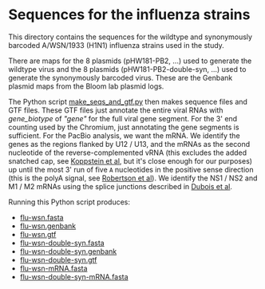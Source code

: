 # Sequences for the influenza strains

This directory contains the sequences for the wildtype and synonymously barcoded A/WSN/1933 (H1N1) influenza strains used in the study.

There are maps for the 8 plasmids (pHW181-PB2, ...) used to generate the wildtype virus and the 8 plasmids (pHW181-PB2-double-syn, ...) used to generate the synonymously barcoded virus. These are the Genbank plasmid maps from the Bloom lab plasmid logs.

The Python script [make_seqs_and_gtf.py](make_seqs_and_gtf.py) then makes sequence files and GTF files. 
These GTF files just annotate the entire viral RNAs with *gene_biotype* of *"gene"* for the full viral gene segment.
For the 3' end counting used by the Chromium, just annotating the gene segments is sufficient.
For the PacBio analysis, we want the mRNA.
We identify the genes as the regions flanked by U12 / U13, and the mRNAs as the second nucleotide of the reverse-complemented vRNA (this excludes the added snatched cap, see [Koppstein et al](https://www.ncbi.nlm.nih.gov/pmc/articles/PMC4446424/), but it's close enough for our purposes) up until the most 3' run of five `A` nucleotides in the positive sense direction (this is the polyA signal, see [Robertson et al](http://jvi.asm.org/content/38/1/157.full.pdf)).
We identify the NS1 / NS2 and M1 / M2 mRNAs using the splice junctions described in [Dubois et al](http://mbio.asm.org/content/5/3/e00070-14.abstract).

Running this Python script produces:
  - [flu-wsn.fasta](flu-wsn.fasta)
  - [flu-wsn.genbank](flu-wsn.genbank)
  - [flu-wsn.gtf](flu-wsn.gtf)
  - [flu-wsn-double-syn.fasta](flu-wsn-double-syn.fasta)
  - [flu-wsn-double-syn.genbank](flu-wsn-double-syn.genbank)
  - [flu-wsn-double-syn.gtf](flu-wsn-double-syn.gtf)
  - [flu-wsn-mRNA.fasta](flu-wsn-mRNA.fasta)
  - [flu-wsn-double-syn-mRNA.fasta](flu-wsn-double-syn-mRNA.fasta)
